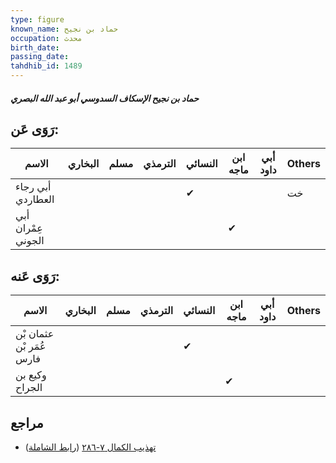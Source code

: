 ```yaml
---
type: figure
known_name: حماد بن نجيح
occupation: محدث
birth_date:
passing_date:
tahdhib_id: 1489
---
```

##### حماد بن نجيح الإسكاف السدوسي أبو عبد الله البصري

## رَوَى عَن:
| الاسم              | البخاري | مسلم | الترمذي | النسائي | ابن ماجه | أبي داود | Others |
| ------------------ | ------- | ---- | ------- | ------- | -------- | -------- | ------ |
| أبي رجاء العطاردي  |         |      |         | ✔       |          |          | خت     |
| أبي عِمْران الجوني |         |      |         |         | ✔        |          |        |
## رَوَى عَنه:
| الاسم                    | البخاري | مسلم | الترمذي | النسائي | ابن ماجه | أبي داود | Others |
| ------------------------ | ------- | ---- | ------- | ------- | -------- | -------- | ------ |
| عثمان بْن عُمَر بْن فارس |         |      |         | ✔       |          |          |        |
| وكيع بن الجراح           |         |      |         |         | ✔        |          |        |
## مراجع
- [تهذيب الكمال ٧-٢٨٦](obsidian://open?vault=Tahdhib-al-Kamal&file=Figures/١٤٨٩-حماد%20بن%20نجيح%20الإسكاف%20السدوسي%20أبو%20عبد%20الله%20البصري) ([رابط الشاملة](https://shamela.ws/book/3722/3508))